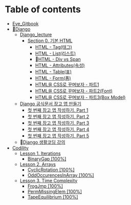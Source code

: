 # Table of contents

* [Eve\_Gitbook](README.md)
* [Django](django/README.md)
  * [Django\_lecture](django/django\_lecture/README.md)
    * [Section 0. 기본 HTML](django/django\_lecture/section-0.-html/README.md)
      * [HTML - Tag(태그)](django/django\_lecture/section-0.-html/html-tag.md)
      * [HTML - List(리스트)](django/django\_lecture/section-0.-html/html-list.md)
      * [HTML - Div vs Span](django/django\_lecture/section-0.-html/html-div-vs-span.md)
      * [HTML - Attributes(속성)](django/django\_lecture/section-0.-html/html-attributes.md)
      * [HTML - Table(표)](django/django\_lecture/section-0.-html/html-table.md)
      * [HTML - Form(폼)](django/django\_lecture/section-0.-html/html-form.md)
      * [HTML을 CSS로 꾸며보자 - 파트1](django/django\_lecture/section-0.-html/html-css-1.md)
      * [HTML을 CSS로 꾸며보자 - 파트2(Font)](django/django\_lecture/section-0.-html/html-css-2-font.md)
      * [HTML을 CSS로 꾸며보자 - 파트3(Box Model)](django/django\_lecture/section-0.-html/html-css-3-box-model.md)
  * [Django 공식문서 장고 앱 만들기](django/django/README.md)
    * [첫 번째 장고 앱 작성하기, Part 1](django/django/part-1.md)
    * [첫 번째 장고 앱 작성하기, Part 2](django/django/part-2.md)
    * [첫 번째 장고 앱 작성하기, Part 3](django/django/part-3.md)
    * [첫 번째 장고 앱 작성하기, Part 4](django/django/part-4.md)
    * [첫 번째 장고 앱 작성하기, Part 5](django/django/part-5.md)
  * [Django 생활코딩 강의](django/django-1.md)
* [Codility](codility/README.md)
  * [Lesson 1. Iterations](codility/lesson-1.-iterations/README.md)
    * [BinaryGap \[100%\]](codility/lesson-1.-iterations/binarygap-100.md)
  * [Lesson 2. Arrays](codility/lesson-2.-arrays/README.md)
    * [CyclicRotation \[100%\]](codility/lesson-2.-arrays/cyclicrotation-100.md)
    * [OddOccurencesInArray \[100%\]](codility/lesson-2.-arrays/oddoccurencesinarray-100.md)
  * [Lesson 3. Time Complexity](codility/lesson-3.-time-complexity/README.md)
    * [FrogJmp \[100%\]](codility/lesson-3.-time-complexity/frogjmp-100.md)
    * [PermMissingElem \[100%\]](codility/lesson-3.-time-complexity/permmissingelem-100.md)
    * [TapeEquilibrium \[100%\]](codility/lesson-3.-time-complexity/tapeequilibrium-100.md)
